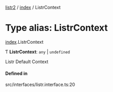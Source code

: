 [listr2](../README.md) / [index](../modules/index.md) / ListrContext

# Type alias: ListrContext

[index](../modules/index.md).ListrContext

Ƭ **ListrContext**: `any` \| `undefined`

Listr Default Context

#### Defined in

src/interfaces/listr.interface.ts:20

